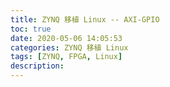 ```yaml
---
title: ZYNQ 移植 Linux -- AXI-GPIO
toc: true
date: 2020-05-06 14:05:53
categories: ZYNQ 移植 Linux
tags: [ZYNQ, FPGA, Linux]
description:
---
```

